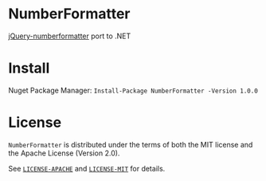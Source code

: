 # NumberFormatter
[jQuery-numberformatter](https://code.google.com/archive/p/jquery-numberformatter/) port to .NET

# Install

Nuget Package Manager:
`Install-Package NumberFormatter -Version 1.0.0`

# License

`NumberFormatter` is distributed under the terms of both the MIT license and the Apache License (Version 2.0).

See [`LICENSE-APACHE`](LICENSE-APACHE) and [`LICENSE-MIT`](LICENSE-APACHE) for details.
